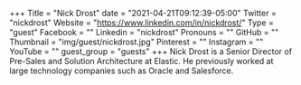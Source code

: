 +++
Title = "Nick Drost"
date = "2021-04-21T09:12:39-05:00"
Twitter = "nickdrost"
Website = "https://www.linkedin.com/in/nickdrost/"
Type = "guest"
Facebook = ""
Linkedin = "nickdrost"
Pronouns = ""
GitHub = ""
Thumbnail = "img/guest/nickdrost.jpg"
Pinterest = ""
Instagram = ""
YouTube = ""
guest_group = "guests"
+++
Nick Drost is a Senior Director of Pre-Sales and Solution Architecture at Elastic.  He previously worked at large technology companies such as Oracle and Salesforce.
